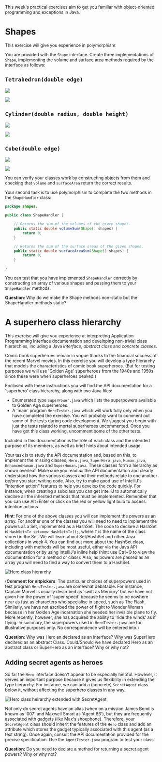 This week's practical exercises aim to get you familiar with object-oriented programming and exceptions in Java.


# Shapes

This exercise will give you experience in polymorphism.

You are provided with the `Shape` interface. Create three implementations of `Shape`, implementing the volume and surface area methods required by the interface as follows:

## `Tetrahedron(double edge)`

![](imgs/tetrahedron_vol.png)

![](imgs/tetrahedron_sa.png)


## `Cylinder(double radius, double height)` 

![](imgs/cylinder_vol.png)

![](imgs/cylinder_sa.png)


## `Cube(double edge)`

![](imgs/cube_vol.png)

![](imgs/cube_sa.png)



You can verify your classes work by constructing objects from them and checking that `volume` and `surfaceArea` return the correct results.

Your second task is to use polymorphism to complete the two methods in the `ShapeHandler` class:

```java
package shapes;

public class ShapeHandler {

    // Returns the sum of the volumes of the given shapes.
    public static double volumeSum(Shape[] shapes) {
        return 0;
    }

    // Returns the sum of the surface areas of the given shapes.
    public static double surfaceAreaSum(Shape[] shapes) {
        return 0;
    }

}
```

You can test that you have implemented `ShapeHandler` correctly by constructing an array of various shapes and passing them to your `ShapeHandler` methods.


**Question**:  Why do we make the Shape methods non-static but the ShapeHandler methods static?


# A superhero class hierarchy

This exercise will give you experience at interpreting Application Programming Interface documentation and developing non-trivial class hierarchies, including a Java _interface_, _abstract class_ and _concrete classes_.

Comic book superheroes remain in vogue thanks to the financial success of the recent Marvel movies. In this exercise you will develop a type hierarchy that models the characteristics of comic book superheroes. (But for testing purposes we will use 'Golden Age' superheroes from the 1940s and 1950s since these were when superheroes peaked.)

Enclosed with these instructions you will find the API documentation for a 'superhero' class hierarchy, along with two Java files:

* Enumerated type `SuperPower.java` which lists the superpowers available to
Golden Age superheroes.
*  A 'main' program `HeroTester.java` which will work fully only when you have completed the exercise. You will probably want to comment out some of the tests during code development. We suggest you begin with just the tests related to mortal superheroes uncommented. Once you have got this class working, uncomment some of the other tests.

Included in this documentation is the role of each class and the intended purpose of its members, as well as brief hints about intended usage.

Your task is to study the API documentation and, based on this, to implement the missing classes, `Hero.java`, `SuperHero.java`, `Human.java`, `EnhancedHuman.java` and `SuperHuman.java`. These classes form a hierarchy as shown overleaf. Make sure you read _all_ the API documentation and clearly understand how the various classes and their methods relate to one another _before_ you start writing code. Also, try to make good use of IntelliJ's "intention action" features to help you develop the code quickly. For instance, when creating a subclass you can get IntelliJ to automatically declare all the inherited methods that must be implemented. Remember that you can use Alt+Enter or click on the red or yellow light bulb to access intention actions.

**Hint**: For one of the above classes you will can implement the powers as an array. For another one of the classes you will need to need to implement the powers as a Set, implemented as a HashSet. The code to declare a HashSet is 
`HashSet<T> set=new HashSet<T>();`,
where  `T` is the name of the class stored in the Set. We will learn about Set/HashSet and other Java collections in week 4. You can find out more about the HashSet class, including with methods will be most useful, either via the Java API documentation or by using IntelliJ's inline help (hint: use Ctrl+Q to view the documentation for a method or class). Also, as powers are passed as an array you will need to find a way to convert them to a HashSet.


![Hero class hierarchy](imgs/hero.jpg "Hero class hierarchy")

(**Comment for nitpickers**: The particular choices of superpowers used in test program `HeroTester.java` are somewhat debatable. For instance, Captain Marvel is usually described as 'swift as Mercury' but we have not given him the power of 'super speed' because he seems to be nowhere near as fast as characters who specialise in speed, such as The Flash. Similarly, we have not ascribed the power of flight to Wonder Woman because in her Golden Age incarnation she needed her invisible plane to fly. More recently, however, she has acquired the ability to 'ride the winds' as if flying. In summary, the superpowers used in `HeroTester.java` are for illustrative purposes only. No correspondence will be entered into.)

**Question**:  Why was Hero an declared as an interface? Why was SuperHero declared as an abstract Class. Could/Should we have declared Hero as an abstract class or SuperHero as an interface? Why or why not?


## Adding secret agents as heroes

So far the `Hero` interface doesn't appear to be especially helpful. However, it serves an important purpose because it gives us flexibility in extending the type hierarchy. For instance, we can add a (concrete) `SecretAgent` class below it, without affecting the superhero classes in any way.

![Hero class heirarchy extended with SecretAgent](imgs/agent.jpg "Hero class heirarchy extended with SecretAgent")

Not only do secret agents have an alias (when on a mission James Bond is known as '007' and Maxwell Smart as 'Agent 86'), but they are frequently associated with gadgets (like Max's shoephone). Therefore, your `SecretAgent` class should inherit the features of the `Hero` class and add an attribute which stores the gadget typically associated with this agent (as a text string). Once again, consult the API documentation provided for the precise specification. Use the `AgentTester.java` program to test your class.

**Question:**  Do you need to declare a method for returning a secret agent powers? Why or why not?
